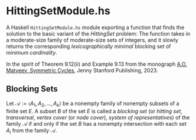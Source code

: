 # HittingSetModule.hs #

A Haskell `HittingSetModule.hs` module exporting a function that finds the solution to the basic variant of the *HittingSet* problem: The function takes in a moderate-size family of moderate-size sets of integers, and it slowly returns the corresponding *lexicographically minimal* blocking set of *minimum cardinality*. 

In the spirit of Theorem 9.12(ii) and Example 9.13 from the monograph [A.O. Matveev, Symmetric Cycles](https://www.routledge.com/Symmetric-Cycles/Matveev/p/book/9789814968812), Jenny Stanford Publishing, 2023.

## Blocking Sets ##

Let $\mathcal{A} := \langle A_1, A_2, ..., A_k\rangle$ be a nonempty family of nonempty subsets of a finite set $E$.
A subset $B$ of the set $E$ is called a *blocking set* (or *hitting set*, *transversal*, *vertex cover* (or *node cover*), 
*system of representatives*) of the family $\mathcal{A}$ if and only if the set $B$ has a nonempty
intersection with each set $A_i$ from the family $\mathcal{A}$.
